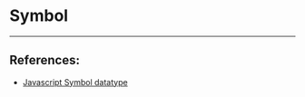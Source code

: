 # Symbol

---

## References:
* [Javascript Symbol datatype](https://developer.mozilla.org/en-US/docs/Web/JavaScript/Reference/Global_Objects/Symbol)